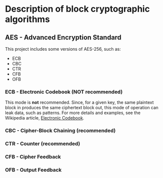 # Description of block cryptographic algorithms

## AES - Advanced Encryption Standard

This project includes some versions of AES-256, such as:

- ECB
- CBC
- CTR
- CFB
- OFB

### ECB - Electronic Codebook (NOT recommended)

This mode is **not** recommended. Since, for a given key, the same plaintext block in produces the same ciphertext block out, this mode of operation can leak data, such as patterns. For more details and examples, see the Wikipedia article, [Electronic Codebook](http://en.wikipedia.org/wiki/Block_cipher_mode_of_operation#Electronic_Codebook_.28ECB.29).

### CBC - Cipher-Block Chaining (recommended)

### CTR - Counter (recommended)

### CFB - Cipher Feedback

### OFB - Output Feedback
